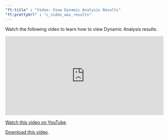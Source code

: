 ```yaml
---
"ft:title" : "Video: View Dynamic Analysis Results"
"ft:prettyUrl" : "c_video_was_results"
---
```

Watch the following video to learn how to view Dynamic Analysis results.

<iframe width="500" height="250" src="https://www.youtube.com/embed/qM_TguWryng" title="View Dynamic Analysis Results" frameborder="0" allow="accelerometer; autoplay; clipboard-write; encrypted-media; gyroscope; picture-in-picture" allowfullscreen></iframe>

[Watch this video on YouTube](https://youtu.be/qM_TguWryng).

[Download this video](https://d3pn0dtbjseokt.cloudfront.net/Dynamic_Analysis_Reviewing_Results.mp4).
